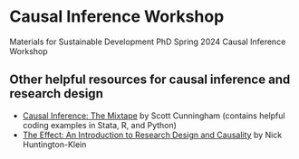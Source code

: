 # Causal Inference Workshop
Materials for Sustainable Development PhD Spring 2024 Causal Inference Workshop


## Other helpful resources for causal inference and research design 

- [Causal Inference: The Mixtape](https://mixtape.scunning.com/) by Scott Cunningham (contains helpful coding examples in Stata, R, and Python)
- [The Effect: An Introduction to Research Design and Causality](https://theeffectbook.net/index.html) by Nick Huntington-Klein

